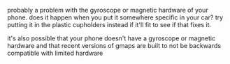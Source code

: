 probably a problem with the gyroscope or magnetic hardware of your phone. does it happen when you put it somewhere specific in your car? try putting it in the plastic cupholders instead if it'll fit to see if that fixes it.

  


it's also possible that your phone doesn't have a gyroscope or magnetic hardware and that recent versions of gmaps are built to not be backwards compatible with limited hardware

